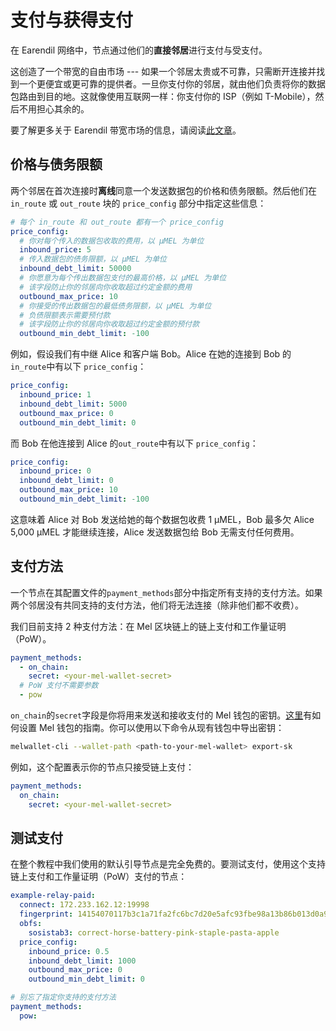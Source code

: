 # 支付与获得支付

在 Earendil 网络中，节点通过他们的**直接邻居**进行支付与受支付。

这创造了一个带宽的自由市场 --- 如果一个邻居太贵或不可靠，只需断开连接并找到一个更便宜或更可靠的提供者。一旦你支付你的邻居，就由他们负责将你的数据包路由到目的地。这就像使用互联网一样：你支付你的 ISP（例如 T-Mobile），然后不用担心其余的。

要了解更多关于 Earendil 带宽市场的信息，请阅读[此文章](https://nullchinchilla.me/2023/07/earendil-incentives/)。

## 价格与债务限额

两个邻居在首次连接时**离线**同意一个发送数据包的价格和债务限额。然后他们在 `in_route` 或 `out_route` 块的 `price_config` 部分中指定这些信息：

```yaml
# 每个 in_route 和 out_route 都有一个 price_config
price_config:
  # 你对每个传入的数据包收取的费用，以 µMEL 为单位
  inbound_price: 5
  # 传入数据包的债务限额，以 µMEL 为单位
  inbound_debt_limit: 50000
  # 你愿意为每个传出数据包支付的最高价格，以 µMEL 为单位
  # 该字段防止你的邻居向你收取超过约定金额的费用
  outbound_max_price: 10
  # 你接受的传出数据包的最低债务限额，以 µMEL 为单位
  # 负债限额表示需要预付款
  # 该字段防止你的邻居向你收取超过约定金额的预付款
  outbound_min_debt_limit: -100
```

例如，假设我们有中继 Alice 和客户端 Bob。Alice 在她的连接到 Bob 的`in_route`中有以下 `price_config`：

```yaml
price_config:
  inbound_price: 1
  inbound_debt_limit: 5000
  outbound_max_price: 0
  outbound_min_debt_limit: 0
```

而 Bob 在他连接到 Alice 的`out_route`中有以下 `price_config`：

```yaml
price_config:
  inbound_price: 0
  inbound_debt_limit: 0
  outbound_max_price: 10
  outbound_min_debt_limit: -100
```

这意味着 Alice 对 Bob 发送给她的每个数据包收费 1 µMEL，Bob 最多欠 Alice 5,000 µMEL 才能继续连接，Alice 发送数据包给 Bob 无需支付任何费用。

## 支付方法

一个节点在其配置文件的`payment_methods`部分中指定所有支持的支付方法。如果两个邻居没有共同支持的支付方法，他们将无法连接（除非他们都不收费）。

我们目前支持 2 种支付方法：在 Mel 区块链上的链上支付和工作量证明（PoW）。

```yaml
payment_methods:
  - on_chain:
    secret: <your-mel-wallet-secret>
  # PoW 支付不需要参数
  - pow
```

`on_chain`的`secret`字段是你将用来发送和接收支付的 Mel 钱包的密钥。[这里](https://docs.melproject.org/developer-guides/using-wallets)有如何设置 Mel 钱包的指南。你可以使用以下命令从现有钱包中导出密钥：

```bash
melwallet-cli --wallet-path <path-to-your-mel-wallet> export-sk
```

例如，这个配置表示你的节点只接受链上支付：

```yaml
payment_methods:
  on_chain:
    secret: <your-mel-wallet-secret>
```

## 测试支付

在整个教程中我们使用的默认引导节点是完全免费的。要测试支付，使用这个支持链上支付和工作量证明（PoW）支付的节点：

```yaml
example-relay-paid:
  connect: 172.233.162.12:19998
  fingerprint: 14154070117b3c1a71fa2fc6bc7d20e5afc93fbe98a13b86b013d0a91215f74f
  obfs:
    sosistab3: correct-horse-battery-pink-staple-pasta-apple
  price_config:
    inbound_price: 0.5
    inbound_debt_limit: 1000
    outbound_max_price: 0
    outbound_min_debt_limit: 0

# 别忘了指定你支持的支付方法
payment_methods:
  pow:
```
